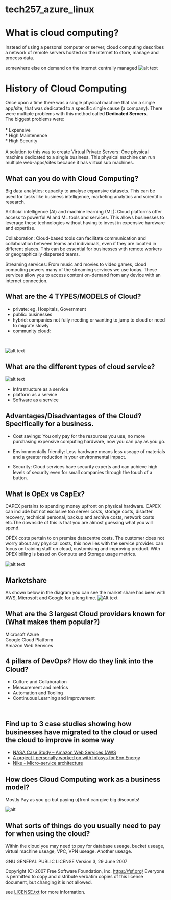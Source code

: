  # tech257_azure_linux

#  What is cloud computing?

Instead of using a personal computer or server, cloud computing describes a network of remote servers hosted on the internet to store, manage and process data.
<br>

somewhere else
on demand 
on the internet
centrally managed
![alt text](https://i0.wp.com/blog.knoldus.com/wp-content/uploads/2021/07/1_ngkHgQq7ij1NBNr62er3zA.png?fit=640%2C469&ssl=1)

#  History of Cloud Computing

Once upon a time there was a single physical machine that ran a single app/site, that was dedicated to a specific single cause (a company). There were multiple problems with this method called **Dedicated Servers**. <br>
The biggest problems were: <br>
<br>
                * Expensive <br>
                * High Maintenence <br>
                * High Security <br>
                <br>
A solution to this was to create Virtual Private Servers:
One physical machine dedicated to a single business.
This physical machine can run multiple web-apps/sites because it has virtual sub machines.



## What can you do with Cloud Computing?

Big data analytics: capacity to analyse expansive datasets. This can be used for tasks like business intelligence, marketing analytics and scientific research.

Artificial intelligence (AI) and machine learning (ML): Cloud platforms offer access to powerful AI and ML tools and services. This allows businesses to leverage these technologies without having to invest in expensive hardware and expertise.

Collaboration: Cloud-based tools can facilitate communication and collaboration between teams and individuals, even if they are located in different places. This can be essential for businesses with remote workers or geographically dispersed teams.

Streaming services:  From music and movies to video games, cloud computing powers many of the streaming services we use today.  These services allow you to access content on-demand from any device with an internet connection.


## What are the 4 TYPES/MODELS of Cloud?

* private: eg. Hospitals, Government <br>
* public: businesses <br>
* hybrid:  companies not fully needing or wanting to jump to cloud or need to migrate slowly <br>
* community cloud:
<br>

![alt text](https://www.researchhq.net/wp-content/uploads/2021/03/The-Different-Types-of-Cloud-Computing-and-How-They-Differ-copy.jpg)

## What are the different types of cloud service?

![alt text](https://cdn1.plesk.com/wp-content/uploads/2018/07/02113945/large-visual-1.jpg)


* Infrastructure as a service
* platform as a service 
* Software as a service

## Advantages/Disadvantages of the Cloud? Specifically for a business.

* Cost savings: You only pay for the resources you use, no more purchasing expensive computing hardware, now you can pay as you go.

* Environmentally friendly: Less hardware means less useage of materials and a greater reduction in your environmental impact.

* Security: Cloud services have security experts and can achieve high levels of security even for small companies through the touch of a button.




##  What is OpEx vs CapEx?

CAPEX pertains to spending money upfront on physical hardware. CAPEX can include but not exclusive too server costs, storage costs, disaster recovery, technical personal, backup and archive costs, network costs etc.The downside of this is that you are almost guessing what you will spend.

OPEX  costs pertain to on premise datacentre costs. The customer does not worry about any physical costs, this now lies with the service provider. can focus on training staff on cloud, customising and improving product. With OPEX billing is based on Compute and Storage usage metrics.


![alt text](https://lh4.googleusercontent.com/7lrjv67tlme7Kt4QNKjqfmQEqgyLYULvHKTHM3OZUMT-B-V_CginoDfidknNxEt20tA1tpTpvw9cq1BkWuAAdKuzx_bkdcLJPGvfwzT1olRJcBeQ4gsmgnLU5YlJZafx0QY43hXxm3yIQj8-u-mr0GA)

## Marketshare 

As shown below in the diagram you can see the market share has been with AWS, Microsoft and Google for a long time.
![Alt text](https://kinsta.com/wp-content/uploads/2019/10/cloud-market-growth-2019-1.png)


## What are the 3 largest Cloud providers known for (What makes them popular?)

Microsoft Azure <br>
Google Cloud Platform <br>
Amazon Web Services <br>

##  4 pillars of DevOps? How do they link into the Cloud?

* Culture and Collaboration <br>
* Measurement and metrics <br>
* Automation and Tooling <br>
* Continuous Learning and Improvement <br>
<br>

## Find up to 3 case studies showing how businesses have migrated to the cloud or used the cloud to improve in some way

* [NASA Case Study – Amazon Web Services (AWS](aws.amazon.com/partners/success/nasa-image-library/)
* [A project I personally worked on with Infosys for Eon Energy](https://www.forbes.com/sites/patrickmoorhead/2022/10/24/eon-powers-to-a-successful-digital-transformation/)
* [Nike - Micro-service architecture](https://medium.com/nikeengineering/nikes-cloud-journey-at-aws-re-invent-aa2e6eaefa55)




## How does Cloud Computing work as a business model?

Mostly Pay as you go but paying u[front can give big discounts!

![alt](https://fayedigital.com/wp-content/uploads/2022/10/Cloud-Computing-Service-Models.jpg)


## What sorts of things do you usually need to pay for when using the cloud?

Within the cloud you may need to pay for database useage, bucket useage, virtual machine useage, VPC, VPN useage. Another useage.


GNU GENERAL PUBLIC LICENSE
                       Version 3, 29 June 2007

 Copyright (C) 2007 Free Software Foundation, Inc. <https://fsf.org/>
 Everyone is permitted to copy and distribute verbatim copies
 of this license document, but changing it is not allowed.

see [LICENSE.txt]() for more information.